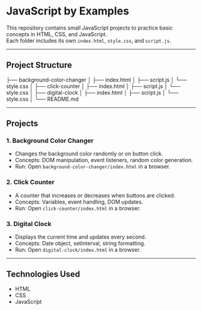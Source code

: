 # JavaScript by Examples

This repository contains small JavaScript projects to practice basic concepts in HTML, CSS, and JavaScript.  
Each folder includes its own `index.html`, `style.css`, and `script.js`.

---

## Project Structure
├── background-color-changer
│ ├── index.html
│ ├── script.js
│ └── style.css
│
├── click-counter
│ ├── index.html
│ ├── script.js
│ └── style.css
│
├── digital-clock
│ ├── index.html
│ ├── script.js
│ └── style.css
│
└── README.md


---

## Projects

### 1. Background Color Changer
- Changes the background color randomly or on button click.
- Concepts: DOM manipulation, event listeners, random color generation.
- Run: Open `background-color-changer/index.html` in a browser.

### 2. Click Counter
- A counter that increases or decreases when buttons are clicked.
- Concepts: Variables, event handling, DOM updates.
- Run: Open `click-counter/index.html` in a browser.

### 3. Digital Clock
- Displays the current time and updates every second.
- Concepts: Date object, setInterval, string formatting.
- Run: Open `digital-clock/index.html` in a browser.

---

## Technologies Used
- HTML  
- CSS  
- JavaScript
